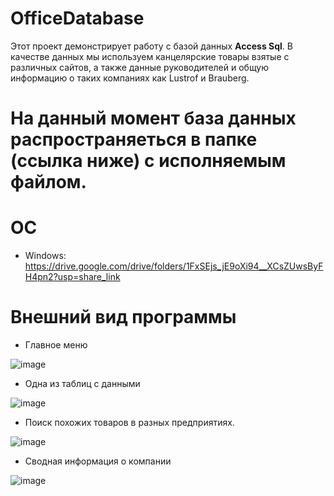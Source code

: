 # OfficeDatabase 
Этот проект демонстрирует работу с базой данных **Access Sql**. 
В качестве данных мы используем канцелярские товары взятые с различных сайтов, а также 
данные руководителей и общую информацию о таких компаниях как Lustrof и Brauberg.

#  На данный момент база данных распространяеться в папке (ссылка ниже) с исполняемым файлом. 

# ОС
- Windows: https://drive.google.com/drive/folders/1FxSEjs_jE9oXi94__XCsZUwsByFH4pn2?usp=share_link

# Внешний вид программы 

- Главное меню

![image](https://user-images.githubusercontent.com/100667839/230793154-ed931f8e-09ce-4b1d-9849-fa951ae63f6c.png)

- Одна из таблиц с данными

![image](https://user-images.githubusercontent.com/100667839/230793170-dd7a1304-854f-4f7b-9536-214b3161dc35.png)

- Поиск похожих товаров в разных предприятиях.

![image](https://user-images.githubusercontent.com/100667839/230793243-3d9a7fe2-f596-44dd-808f-192dfa20d5e9.png)

- Сводная информация о компании

![image](https://user-images.githubusercontent.com/100667839/230793284-a33e7ac6-f773-4eb6-aafb-d384f4d4b4ac.png)


